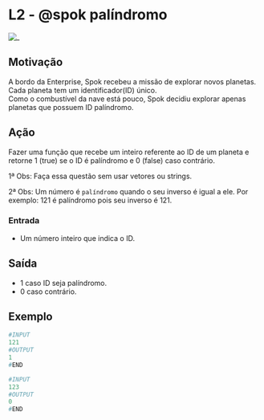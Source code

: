 # L2 - @spok palíndromo

![_](https://raw.githubusercontent.com/qxcodefup/arcade/master/base/spok/cover.jpg)

## Motivação

A bordo da Enterprise, Spok recebeu a missão de explorar novos planetas.  
Cada planeta tem um identificador(ID) único.  
Como o combustível da nave está pouco, Spok decidiu explorar apenas planetas que possuem ID palíndromo.  

## Ação

Fazer uma função que recebe um inteiro referente ao ID de um planeta e retorne 1 (true)  se o ID é palíndromo e 0 (false) caso contrário.

1ª Obs: Faça essa questão sem usar vetores ou strings.  

2ª Obs: Um número é `palíndromo` quando o seu inverso é igual a ele.
Por exemplo: 121 é palíndromo pois seu inverso é 121.

### Entrada

* Um número inteiro que indica o ID.  

## Saída

* 1 caso ID seja palíndromo.
* 0 caso contrário.  

## Exemplo

``` py
#INPUT
121
#OUTPUT  
1
#END
```

```py
#INPUT
123
#OUTPUT
0
#END
```
